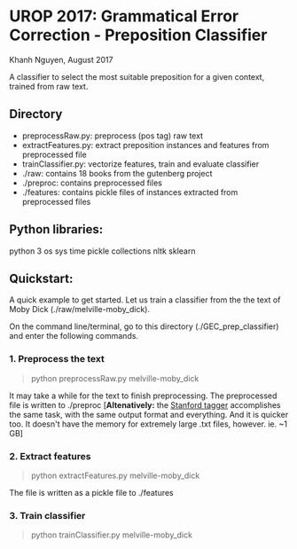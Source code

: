 # UROP 2017: Grammatical Error Correction - Preposition Classifier
Khanh Nguyen, August 2017

A classifier to select the most suitable preposition for a given context, trained from raw text.

## Directory
* preprocessRaw.py: preprocess (pos tag) raw text
* extractFeatures.py: extract preposition instances and features from preprocessed file
* trainClassifier.py: vectorize features, train and evaluate classifier
* ./raw: contains 18 books from the gutenberg project
* ./preproc: contains preprocessed files
* ./features: contains pickle files of instances extracted from preprocessed files

## Python libraries:
python 3
os
sys
time
pickle
collections
nltk
sklearn

## Quickstart:
A quick example to get started. Let us train a classifier from the the text of Moby Dick (./raw/melville-moby_dick).

On the command line/terminal, go to this directory (./GEC_prep_classifier) and enter the following commands.

### 1. Preprocess the text
> python preprocessRaw.py melville-moby_dick

It may take a while for the text to finish preprocessing. The preprocessed file is written to ./preproc
[**Altenatively:** the [Stanford tagger](https://nlp.stanford.edu/software/tagger.shtml) accomplishes the same task, with the same output format and everything. And it is quicker too. It doesn't have the memory for extremely large .txt files, however. ie. ~1 GB]

### 2. Extract features
> python extractFeatures.py melville-moby_dick

The file is written as a pickle file to ./features

### 3. Train classifier
> python trainClassifier.py melville-moby_dick

